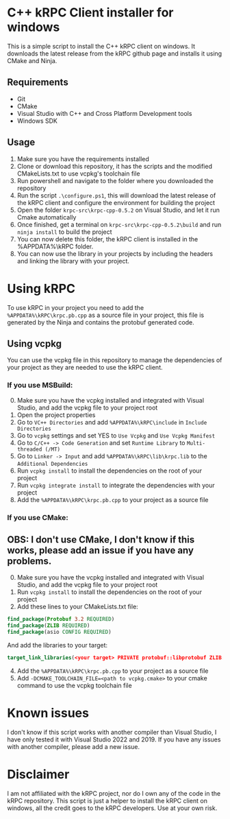 # C++ kRPC Client installer for windows

This is a simple script to install the C++ kRPC client on windows. It downloads the latest release from the kRPC github page and installs it using CMake and Ninja.

## Requirements

- Git
- CMake
- Visual Studio with C++ and Cross Platform Development tools
- Windows SDK

## Usage

1. Make sure you have the requirements installed
2. Clone or download this repository, it has the scripts and the modified CMakeLists.txt to use vcpkg's toolchain file
3. Run powershell and navigate to the folder where you downloaded the repository
4. Run the script `.\configure.ps1`, this will download the latest release of the kRPC client and configure the environment for building the project
5. Open the folder `krpc-src\krpc-cpp-0.5.2` on Visual Studio, and let it run Cmake automatically
6. Once finished, get a terminal on `krpc-src\krpc-cpp-0.5.2\build` and run `ninja install` to build the project
7. You can now delete this folder, the kRPC client is installed in the %APPDATA%\kRPC folder.
8. You can now use the library in your projects by including the headers and linking the library with your project.

# Using kRPC

To use kRPC in your project you need to add the `%APPDATA%\kRPC\krpc.pb.cpp` as a source file in your project, this file is generated by the Ninja and contains the protobuf generated code.

## Using vcpkg

You can use the vcpkg file in this repository to manage the dependencies of your project as they are needed to use the kRPC client.

### If you use MSBuild:

0. Make sure you have the vcpkg installed and integrated with Visual Studio, and add the vcpkg file to your project root
1. Open the project properties
2. Go to `VC++ Directories` and add `%APPDATA%\kRPC\include` in `Include Directories`
3. Go to `vcpkg` settings and set YES to `Use Vcpkg` and `Use Vcpkg Manifest`
4. Go to `C/C++ -> Code Generation` and set `Runtime Library` to `Multi-threaded (/MT)`
5. Go to `Linker -> Input` and add `%APPDATA%\kRPC\lib\krpc.lib` to the `Additional Dependencies`
6. Run `vcpkg install` to install the dependencies on the root of your project
7. Run `vcpkg integrate install` to integrate the dependencies with your project
8. Add the `%APPDATA%\kRPC\krpc.pb.cpp` to your project as a source file

### If you use CMake:

## OBS: I don't use CMake, I don't know if this works, please add an issue if you have any problems.

0. Make sure you have the vcpkg installed and integrated with Visual Studio, and add the vcpkg file to your project root
1. Run `vcpkg install` to install the dependencies on the root of your project
2. Add these lines to your CMakeLists.txt file:

```cmake
find_package(Protobuf 3.2 REQUIRED)
find_package(ZLIB REQUIRED)
find_package(asio CONFIG REQUIRED)
```

And add the libraries to your target:

```cmake
target_link_libraries(<your target> PRIVATE protobuf::libprotobuf ZLIB::ZLIB)
```

4. Add the `%APPDATA%\kRPC\krpc.pb.cpp` to your project as a source file
5. Add `-DCMAKE_TOOLCHAIN_FILE=<path to vcpkg.cmake>` to your cmake command to use the vcpkg toolchain file

# Known issues

I don't know if this script works with another compiler than Visual Studio, I have only tested it with Visual Studio 2022 and 2019. If you have any issues with another compiler, please add a new issue.

# Disclaimer

I am not affiliated with the kRPC project, nor do I own any of the code in the kRPC repository. This script is just a helper to install the kRPC client on windows, all the credit goes to the kRPC developers. Use at your own risk.
